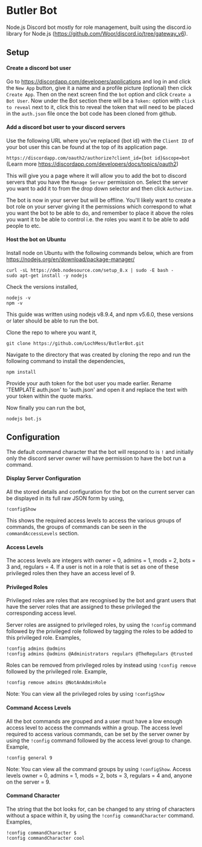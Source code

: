 # Butler Bot
Node.js Discord bot mostly for role management, built using the discord.io library for Node.js (https://github.com/Woor/discord.io/tree/gateway_v6).

## Setup
#### Create a discord bot user
Go to https://discordapp.com/developers/applications and log in and click the `New App` button, give it a name and a profile picture (optional) then click `Create App`. Then on the next screen find the `bot` option and click `Create a Bot User`. Now under the Bot section there will be a `Token:` option with `click to reveal` next to it, click this to reveal the token that will need to be placed in the `auth.json` file once the bot code has been cloned from github.

#### Add a discord bot user to your discord servers
Use the following URL where you've replaced {bot id} with the `Client ID` of your bot user this can be found at the top of its application page.

`https://discordapp.com/oauth2/authorize?client_id={bot id}&scope=bot`<br/>
(Learn more https://discordapp.com/developers/docs/topics/oauth2)

This will give you a page where it will allow you to add the bot to discord servers that you have the `Manage Server` permission on. Select the server you want to add it to from the drop down selector and then click `Authorize`.

The bot is now in your server but will be offline. You'll likely want to create a bot role on your server giving it the permissions which correspond to what you want the bot to be able to do, and remember to place it above the roles you want it to be able to control i.e. the roles you want it to be able to add people to etc.

#### Host the bot on Ubuntu
Install node on Ubuntu with the following commands below, which are from https://nodejs.org/en/download/package-manager/

`curl -sL https://deb.nodesource.com/setup_8.x | sudo -E bash -`<br/>
`sudo apt-get install -y nodejs`

Check the versions installed,

`nodejs -v`<br/>
`npm -v`

This guide was written using nodejs v8.9.4, and npm v5.6.0, these versions or later should be able to run the bot.

Clone the repo to where you want it,

`git clone https://github.com/LochMess/ButlerBot.git`

Navigate to the directory that was created by cloning the repo and run the following command to install the dependencies,

`npm install`

Provide your auth token for the bot user you made earlier. Rename 'TEMPLATE auth.json' to 'auth.json' and open it and replace the text with your token within the quote marks.

Now finally you can run the bot,

`nodejs bot.js`

## Configuration
The default command character that the bot will respond to is `!` and initially only the discord server owner will have permission to have the bot run a command.

#### Display Server Configuration
All the stored details and configuration for the bot on the current server can be displayed in its full raw JSON form by using,

`!configShow`

This shows the required access levels to access the various groups of commands, the groups of commands can be seen in the `commandAccessLevels` section.

#### Access Levels
The access levels are integers with owner = 0, admins = 1, mods = 2, bots = 3 and, regulars = 4. If a user is not in a role that is set as one of these privileged roles then they have an access level of 9.

#### Privileged Roles
Privileged roles are roles that are recognised by the bot and grant users that have the server roles that are assigned to these privileged the corresponding access level.

Server roles are assigned to privileged roles, by using the `!config` command followed by the privileged role followed by tagging the roles to be added to this privileged role.
Examples,

`!config admins @admins`<br/>
`!config admins @admins @Administrators regulars @TheRegulars @trusted`

Roles can be removed from privileged roles by instead using `!config remove` followed by the privileged role.
Example,

`!config remove admins @NotAnAdminRole`

Note: You can view all the privileged roles by using `!configShow`

#### Command Access Levels
All the bot commands are grouped and a user must have a low enough access level to access the commands within a group. The access level required to access various commands, can be set by the server owner by using the `!config` command followed by the access level group to change.
Example,

`!config general 9`

Note: You can view all the command groups by using `!configShow`. Access levels owner = 0, admins = 1, mods = 2, bots = 3, regulars = 4 and, anyone on the server = 9.

#### Command Character
The string that the bot looks for, can be changed to any string of characters without a space within it, by using the `!config commandCharacter` command.
Examples,

`!config commandCharacter $`<br/>
`!config commandCharacter cool`
